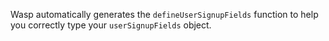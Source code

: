 Wasp automatically generates the `defineUserSignupFields` function to help you correctly type your `userSignupFields` object.

<!-- This snippet is used in overview.md, google.md and github.md -->

